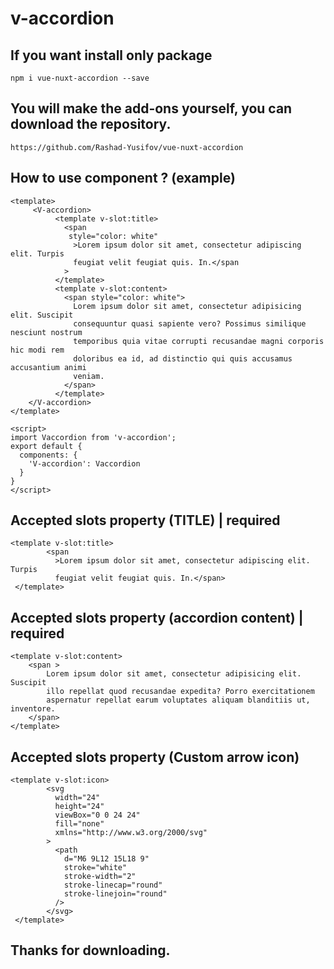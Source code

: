 # v-accordion

## If you want install only package
```
npm i vue-nuxt-accordion --save
```

## You will make the add-ons yourself, you can download the repository.

```
https://github.com/Rashad-Yusifov/vue-nuxt-accordion
```


## How to use component ? (example)

```
<template>
     <V-accordion>
          <template v-slot:title>
            <span
             style="color: white"
              >Lorem ipsum dolor sit amet, consectetur adipiscing elit. Turpis
              feugiat velit feugiat quis. In.</span
            >
          </template>
          <template v-slot:content>
            <span style="color: white">
              Lorem ipsum dolor sit amet, consectetur adipisicing elit. Suscipit
              consequuntur quasi sapiente vero? Possimus similique nesciunt nostrum
              temporibus quia vitae corrupti recusandae magni corporis hic modi rem
              doloribus ea id, ad distinctio qui quis accusamus accusantium animi
              veniam.
            </span>
          </template>
    </V-accordion>
</template>

<script>
import Vaccordion from 'v-accordion';
export default {
  components: {
    'V-accordion': Vaccordion
  }
}
</script>

```


## Accepted slots property (TITLE) | required

```
<template v-slot:title>
        <span
          >Lorem ipsum dolor sit amet, consectetur adipiscing elit. Turpis
          feugiat velit feugiat quis. In.</span>
 </template>
```



## Accepted slots property (accordion content) | required

```
<template v-slot:content>
    <span >
        Lorem ipsum dolor sit amet, consectetur adipisicing elit. Suscipit
        illo repellat quod recusandae expedita? Porro exercitationem
        aspernatur repellat earum voluptates aliquam blanditiis ut, inventore.
    </span>
</template>
```



## Accepted slots property (Custom arrow icon)

```
<template v-slot:icon>
        <svg
          width="24"
          height="24"
          viewBox="0 0 24 24"
          fill="none"
          xmlns="http://www.w3.org/2000/svg"
        >
          <path
            d="M6 9L12 15L18 9"
            stroke="white"
            stroke-width="2"
            stroke-linecap="round"
            stroke-linejoin="round"
          />
        </svg>
 </template>
```



## Thanks for downloading.
